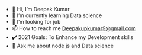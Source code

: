 - 👋 Hi, I’m Deepak Kumar
- 🌱 I’m currently learning Data science 
- 💞️ I’m looking for job 
- 📫 How to reach me Deepakupkumar9@gmail.com
- ✔️ 2021 Goals: To Enhance my Development skills
- 💬 Ask me about node js and Data science 

<!---
DeepakUp9/DeepakUp9 is a ✨ special ✨ repository because its `README.md` (this file) appears on your GitHub profile.
You can click the Preview link to take a look at your changes.
--->
